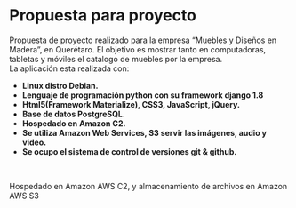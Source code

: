# Propuesta para proyecto
<p>
Propuesta de proyecto realizado para la empresa “Muebles y Diseños en Madera”, en Querétaro.
El objetivo es mostrar tanto en computadoras, tabletas y móviles el catalogo de muebles por la empresa.<br>
La aplicación esta realizada con:
</p>
<strong>
<ul>
    <li>Linux distro Debian.</li>
    <li>Lenguaje de programación python con su framework django 1.8</li>
    <li>Html5(Framework Materialize), CSS3, JavaScript, jQuery.</li>
    <li>Base de datos PostgreSQL.</li>
    <li>Hospedado en Amazon C2.</li>
    <li>Se utiliza Amazon Web Services, S3 servir las imágenes, audio y video.</li>
    <li>Se ocupo el sistema de control de versiones git & github.</li>
</ul>
</strong>

<br>
<p>Hospedado en Amazon AWS C2, y almacenamiento de archivos en Amazon AWS S3</p>
